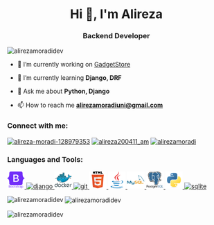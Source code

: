 <h1 align="center">Hi 👋, I'm Alireza</h1>
<h3 align="center">Backend Developer</h3>

<p align="left"> <img src="https://komarev.com/ghpvc/?username=alirezamoradidev&label=views&color=000000&style=plastic" alt="alirezamoradidev" /> </p>

- 🔭 I’m currently working on [GadgetStore](https://github.com/AlirezaMoradiDev/gadgetStore)

- 🌱 I’m currently learning **Django, DRF**

- 💬 Ask me about **Python, Django**

- 📫 How to reach me **alirezamoradiuni@gmail.com**

<h3 align="left">Connect with me:</h3>
<p align="left">
<a href="https://linkedin.com/in/alireza-moradi-128979353" target="blank"><img align="center" src="https://raw.githubusercontent.com/rahuldkjain/github-profile-readme-generator/master/src/images/icons/Social/linked-in-alt.svg" alt="alireza-moradi-128979353" height="30" width="40" /></a>
<a href="https://instagram.com/alireza200411_am" target="blank"><img align="center" src="https://raw.githubusercontent.com/rahuldkjain/github-profile-readme-generator/master/src/images/icons/Social/instagram.svg" alt="alireza200411_am" height="30" width="40" /></a>
<a href="https://www.hackerrank.com/alirezamoradi" target="blank"><img align="center" src="https://raw.githubusercontent.com/rahuldkjain/github-profile-readme-generator/master/src/images/icons/Social/hackerrank.svg" alt="alirezamoradi" height="30" width="40" /></a>
</p>

<h3 align="left">Languages and Tools:</h3>
<p align="left"> <a href="https://getbootstrap.com" target="_blank" rel="noreferrer"> <img src="https://raw.githubusercontent.com/devicons/devicon/master/icons/bootstrap/bootstrap-plain-wordmark.svg" alt="bootstrap" width="40" height="40"/> </a> <a href="https://www.djangoproject.com/" target="_blank" rel="noreferrer"> <img src="https://cdn.worldvectorlogo.com/logos/django.svg" alt="django" width="40" height="40"/> </a> <a href="https://www.docker.com/" target="_blank" rel="noreferrer"> <img src="https://raw.githubusercontent.com/devicons/devicon/master/icons/docker/docker-original-wordmark.svg" alt="docker" width="40" height="40"/> </a> <a href="https://git-scm.com/" target="_blank" rel="noreferrer"> <img src="https://www.vectorlogo.zone/logos/git-scm/git-scm-icon.svg" alt="git" width="40" height="40"/> </a> <a href="https://www.w3.org/html/" target="_blank" rel="noreferrer"> <img src="https://raw.githubusercontent.com/devicons/devicon/master/icons/html5/html5-original-wordmark.svg" alt="html5" width="40" height="40"/> </a> <a href="https://www.java.com" target="_blank" rel="noreferrer"> <img src="https://raw.githubusercontent.com/devicons/devicon/master/icons/java/java-original.svg" alt="java" width="40" height="40"/> </a> <a href="https://www.mysql.com/" target="_blank" rel="noreferrer"> <img src="https://raw.githubusercontent.com/devicons/devicon/master/icons/mysql/mysql-original-wordmark.svg" alt="mysql" width="40" height="40"/> </a> <a href="https://www.postgresql.org" target="_blank" rel="noreferrer"> <img src="https://raw.githubusercontent.com/devicons/devicon/master/icons/postgresql/postgresql-original-wordmark.svg" alt="postgresql" width="40" height="40"/> </a> <a href="https://www.python.org" target="_blank" rel="noreferrer"> <img src="https://raw.githubusercontent.com/devicons/devicon/master/icons/python/python-original.svg" alt="python" width="40" height="40"/> </a> <a href="https://www.sqlite.org/" target="_blank" rel="noreferrer"> <img src="https://www.vectorlogo.zone/logos/sqlite/sqlite-icon.svg" alt="sqlite" width="40" height="40"/> </a> </p>

<p><img align="left" src="https://github-readme-stats.vercel.app/api/top-langs?username=alirezamoradidev&show_icons=true&theme=dark&locale=en&layout=compact" alt="alirezamoradidev" /></p>

<p>&nbsp;<img align="center" src="https://github-readme-stats.vercel.app/api?username=alirezamoradidev&show_icons=true&theme=dark&locale=en" alt="alirezamoradidev" /></p>

<p><img align="center" src="https://github-readme-streak-stats.herokuapp.com/?user=alirezamoradidev&theme=dark" alt="alirezamoradidev" /></p>

